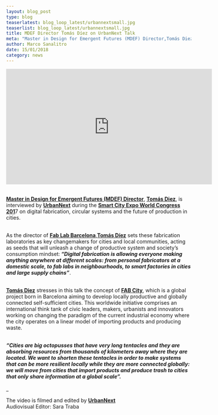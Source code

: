 ```yaml
---
layout: blog_post
type: blog
teaserlatest: blog_loop_latest/urbannextsmall.jpg
teaserlist: blog_loop_latest/urbannextsmall.jpg
title: MDEF Director Tomás Díez on UrbanNext Talk
meta: "Master in Design for Emergent Futures (MDEF) Director,Tomás Diez, is interviewed by urbanNext during the Smart City Expo World Congress 2017 on digital fabrication, circular systems and the future of production in cities."
author: Marco Sanalitro
date: 15/01/2018 
category: news
---
```


<iframe width="560" height="315" src="https://www.youtube.com/embed/nA63gsNWKBw?rel=0" frameborder="0" allow="autoplay; encrypted-media" allowfullscreen></iframe><br><br>

<strong><a href="https://iaac.net/educational-programs/master-design-emergent-futures/">Master in Design for Emergent Futures (MDEF) Director</a></strong>, <strong><a href="https://fablabbcn.org/about_us.html">Tomás Diez</a></strong>, is interviewed by <strong><a href="https://urbannext.net/talk/">UrbanNext</a></strong> during the <strong><a href="http://www.smartcityexpo.com">Smart City Expo World Congress 201</a></strong>7 on digital fabrication, circular systems and the future of production in cities.<br><br>

As the director of <strong><a href="http://fablabbcn.org/">Fab Lab Barcelona</a></strong>,<strong><a href="https://fablabbcn.org/about_us.html">Tomás Díez</a></strong> sets these fabrication laboratories as key changemakers for cities and local communities, acting as seeds that will unleash a change of productive system and society’s consumption mindset:<strong><i> “Digital fabrication is allowing everyone making anything anywhere at different scales: from personal fabricators at a domestic scale, to fab labs in neighbourhoods, to smart factories in cities and large supply chains”</i></strong>.<br><br>

<strong><a href="http://fablabbcn.org/">Tomás Diez</a></strong> stresses in this talk the concept of <strong><a href="http://fab.city/">FAB City</a></strong>, which is a global project born in Barcelona aiming to develop locally productive and globally connected self-sufficient cities. This worldwide initiative comprises an international think tank of civic leaders, makers, urbanists and innovators working on changing the paradigm of the current industrial economy where the city operates on a linear model of importing products and producing waste.<br><br>

<strong><i>“Cities are big octopusses that have very long tentacles and they are absorbing resources from thousands of kilometers away where they are located. We want to shorten these tentacles in order to make systems that can be more resilient locally while they are more connected globally: we will move from cities that import products and produce trash to cities that only share information at a global scale”.</i></strong><br><br>
_

The video is filmed and edited by <strong><a href="https://urbannext.net/talk/">UrbanNext</a></strong><br>
Audiovisual Editor: Sara Traba<br><br>




